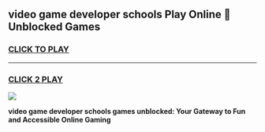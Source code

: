 
## video game developer schools Play Online 👋 Unblocked Games
<h3>
<a href="https://news.freeplayer.one?title=video_game_developer_schools&ref=17GH">CLICK TO PLAY</a></h3>
<hr>

<h3>
<a href="https://news.freeplayer.one?title=video_game_developer_schools&ref=17GH">CLICK 2 PLAY</a>
  
</h3>

<a href="https://news.freeplayer.one?title=video_game_developer_schools&ref=17GH/"><img src="https://clearcache.store/games.png"></a>


**video game developer schools games unblocked: Your Gateway to Fun and Accessible Online Gaming**
